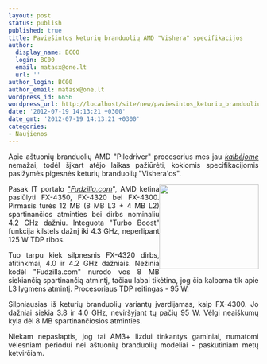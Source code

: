 ```yaml
---
layout: post
status: publish
published: true
title: Paviešintos keturių branduolių AMD "Vishera" specifikacijos
author:
  display_name: BC00
  login: BC00
  email: matasx@one.lt
  url: ''
author_login: BC00
author_email: matasx@one.lt
wordpress_id: 6656
wordpress_url: http://localhost/site/new/paviesintos_keturiu_branduoliu_vishera_specifikacijos/
date: '2012-07-19 14:13:21 +0300'
date_gmt: '2012-07-19 14:13:21 +0300'
categories:
- Naujienos
---
```

<p style="text-align: justify;">
	Apie a&scaron;tuonių branduolių AMD &quot;Piledriver&quot; procesorius mes jau <em><a href="http://www.technews.lt/naujiena/n/a/be_fx8350_amd_ruosia_dar_dvi_astuoniu_branduoliu_visheras.html">kalbėjome</a></em> nemažai, todėl &scaron;įkart atėjo laikas pažiūrėti, kokiomis specifikacijomis pasižymės pigesnės keturių branduolių &quot;Vishera&#39;os&quot;.</p>
<p>
	<img alt="" src="http://technews.lt/userfiles/FXlogo(1).jpg" style="width: 200px; height: 170px; float: right;" /></p>
<p style="text-align: justify;">
	Pasak IT portalo <a href="http://www.fudzilla.com/home/item/27951-three-amd-quad-core-vishera-parts-in-q4-12">&quot;<em>Fudzilla.com</em></a>&quot;, AMD ketina pasiūlyti FX-4350, FX-4320 bei FX-4300. Pirmasis turės 12 MB (8 MB L3 + 4 MB L2) spartinančios atminties bei dirbs nominaliu 4.2 GHz dažniu. Integuota &quot;Turbo Boost&quot; funkcija kilstels dažnį iki 4.3 GHz, neperlipant 125 W TDP ribos.</p>
<p style="text-align: justify;">
	Tuo tarpu kiek silpnesnis FX-4320 dirbs, atitinkmai, 4.0 ir 4.2 GHz dažniais. Nežinia kodėl &quot;Fudzilla.com&quot; nurodo vos 8 MB siekiančią spartinančią atmintį, tačiau labai tikėtina, jog čia kalbama tik apie L3 lygmens atmintį. Procesoriaus TDP reitingas - 95 W.</p>
<p style="text-align: justify;">
	Silpniausias i&scaron; keturių branduolių variantų įvardijamas, kaip FX-4300. Jo dažniai siekia 3.8 ir 4.0 GHz, nevir&scaron;yjant tų pačių 95 W. Vėlgi neai&scaron;kumų kyla dėl 8 MB spartinančiosios atminties.</p>
<p style="text-align: justify;">
	Niekam nepaslaptis, jog tai AM3+ lizdui tinkantys gaminiai, numatomi vėlesniam periodui nei a&scaron;tuonių branduolių modeliai - paskutiniam metų ketvirčiam.</p>
